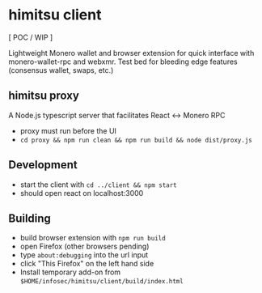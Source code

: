 # himitsu client

[ POC / WIP ]

Lightweight Monero wallet and browser extension for quick interface with
monero-wallet-rpc and webxmr. 
Test bed for bleeding edge features (consensus wallet, swaps, etc.)

## himitsu proxy

A Node.js typescript server that facilitates React <-> Monero RPC

* proxy must run before the UI
* `cd proxy && npm run clean && npm run build && node dist/proxy.js`

## Development

* start the client with `cd ../client && npm start`
* should open react on localhost:3000

## Building

* build browser extension with `npm run build`
* open Firefox (other browsers pending)
* type `about:debugging` into the url input
* click "This Firefox" on the left hand side
* Install temporary add-on from `$HOME/infosec/himitsu/client/build/index.html`
